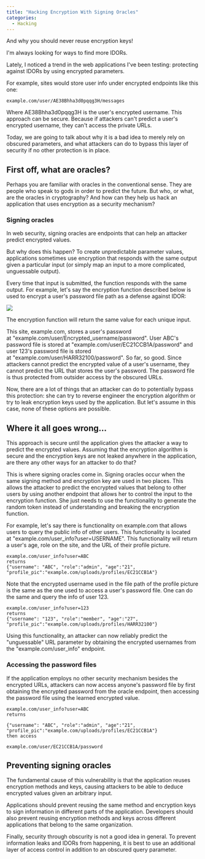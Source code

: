 ```yaml
---
title: "Hacking Encryption With Signing Oracles"
categories:
  - Hacking
---
```


And why you should never reuse encryption keys!

I'm always looking for ways to find more IDORs.

Lately, I noticed a trend in the web applications I've been testing: protecting against IDORs by using encrypted parameters.

For example, sites would store user info under encrypted endpoints like this one:

```
example.com/user/AE38Bhha3d0pqqg3H/messages
```

Where AE38Bhha3d0pqqg3H is the user's encrypted username. This approach can be secure. Because if attackers can't predict a user's encrypted username, they can't access the private URLs.

Today, we are going to talk about why it is a bad idea to merely rely on obscured parameters, and what attackers can do to bypass this layer of security if no other protection is in place.

## First off, what are oracles?

Perhaps you are familiar with oracles in the conventional sense. They are people who speak to gods in order to predict the future. But who, or what, are the oracles in cryptography? And how can they help us hack an application that uses encryption as a security mechanism?

### Signing oracles

In web security, signing oracles are endpoints that can help an attacker predict encrypted values.

But why does this happen? To create unpredictable parameter values, applications sometimes use encryption that responds with the same output given a particular input (or simply map an input to a more complicated, unguessable output).

Every time that input is submitted, the function responds with the same output. For example, let's say the encryption function described below is used to encrypt a user's password file path as a defense against IDOR:

![](https://vkili.github.io/blog/assets/images/encrypt-01.png)

The encryption function will return the same value for each unique input.

This site, example.com, stores a user's password at "example.com/user/Encrypted_username/password". User ABC's password file is stored at "example.com/user/EC21CCB1A/password" and user 123's password file is stored at "example.com/user/HARR32100/password". So far, so good. Since attackers cannot predict the encrypted value of a user's username, they cannot predict the URL that stores the user's password. The password file is thus protected from outsider access by the obscured URLs.

Now, there are a lot of things that an attacker can do to potentially bypass this protection: she can try to reverse engineer the encryption algorithm or try to leak encryption keys used by the application. But let's assume in this case, none of these options are possible.

## Where it all goes wrong...

This approach is secure until the application gives the attacker a way to predict the encrypted values. Assuming that the encryption algorithm is secure and the encryption keys are not leaked anywhere in the application, are there any other ways for an attacker to do that?

This is where signing oracles come in. Signing oracles occur when the same signing method and encryption key are used in two places. This allows the attacker to predict the encrypted values that belong to other users by using another endpoint that allows her to control the input to the encryption function. She just needs to use the functionality to generate the random token instead of understanding and breaking the encryption function.

For example, let's say there is functionality on example.com that allows users to query the public info of other users. This functionality is located at "example.com/user_info?user=USERNAME". This functionality will return a user's age, role on the site, and the URL of their profile picture.

```
example.com/user_info?user=ABC
returns
{"username": "ABC", "role":"admin", "age":"21", "profile_pic":"example.com/uploads/profiles/EC21CCB1A"}
```

Note that the encrypted username used in the file path of the profile picture is the same as the one used to access a user's password file. One can do the same and query the info of user 123.

```
example.com/user_info?user=123
returns
{"username": "123", "role":"member", "age":"27", "profile_pic":"example.com/uploads/profiles/HARR32100"}
```

Using this functionality, an attacker can now reliably predict the "unguessable" URL parameter by obtaining the encrypted usernames from the "example.com/user_info" endpoint.

### Accessing the password files

If the application employs no other security mechanism besides the encrypted URLs, attackers can now access anyone's password file by first obtaining the encrypted password from the oracle endpoint, then accessing the password file using the learned encrypted value.

```
example.com/user_info?user=ABC
returns

{"username": "ABC", "role":"admin", "age":"21", "profile_pic":"example.com/uploads/profiles/EC21CCB1A"}
then access 

example.com/user/EC21CCB1A/password
```

## Preventing signing oracles

The fundamental cause of this vulnerability is that the application reuses encryption methods and keys, causing attackers to be able to deduce encrypted values given an arbitrary input.

Applications should prevent reusing the same method and encryption keys to sign information in different parts of the application. Developers should also prevent reusing encryption methods and keys across different applications that belong to the same organization.

Finally, security through obscurity is not a good idea in general. To prevent information leaks and IDORs from happening, it is best to use an additional layer of access control in addition to an obscured query parameter.